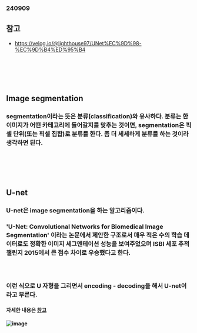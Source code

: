 ### 240909
## 참고
- https://velog.io/@lighthouse97/UNet%EC%9D%98-%EC%9D%B4%ED%95%B4
### <br/><br/><br/>

## Image segmentation
### segmentation이라는 뜻은 분류(classification)와 유사하다. 분류는 한 이미지가 어떤 카테고리에 들어갈지를 맞추는 것이면, segmentation은 픽셀 단위(또는 픽셀 집합)로 분류를 한다. 좀 더 세세하게 분류를 하는 것이라 생각하면 된다.
### <br/><br/><br/>

## U-net
### U-net은 image segmentation을 하는 알고리즘이다.
### 'U-Net: Convolutional Networks for Biomedical Image Segmentation' 이라는 논문에서 제안한 구조로서 매우 적은 수의 학습 데이터로도 정확한 이미지 세그멘테이션 성능을 보여주었으며 ISBI 세포 추적 챌린지 2015에서 큰 점수 차이로 우승했다고 한다.
### <br/>

### 이런 식으로 U 자형을 그리면서 encoding - decoding을 해서 U-net이라고 부른다. 
#### 자세한 내용은 [참고](https://velog.io/@lighthouse97/UNet%EC%9D%98-%EC%9D%B4%ED%95%B4)
#### ![image](https://github.com/user-attachments/assets/99eb1dc9-9399-4199-86cf-0d99da36ece3)
